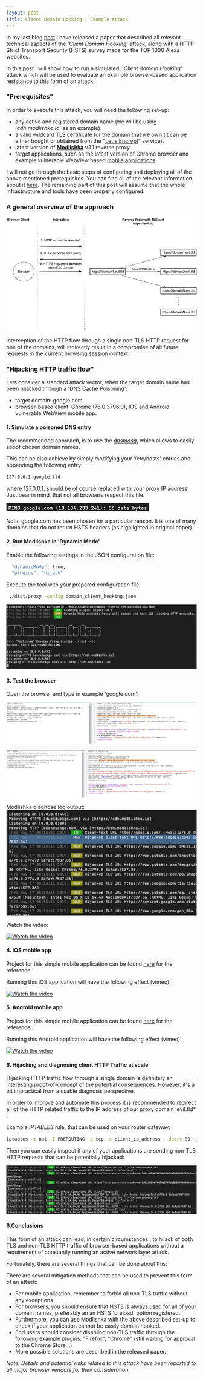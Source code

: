 ```yaml
---
layout: post
title: Client Domain Hooking - Example Attack
---
```


In my last blog [post](https://blog.duszynski.eu/hijacking-browser-tls-traffic-through-client-domain-hooking/) I have released a paper that described all relevant technical aspects of the '_Client Domain Hooking_' attack, along with a HTTP Strict Transport Security (HSTS) survey made for the TOP 1000 Alexa websites.  

In this post I will show how to run a simulated, '_Client domain Hooking_' attack which will be used to evaluate an example browser-based application resistance to this form of an attack.

### "Prerequisites" 

In order to execute this attack, you will need the following set-up:
- any active and registered domain name (we will be using '*cdh.modlishka.io*' as an example).
- a valid wildcard TLS certificate for the domain that we own (it can be either bought or obtained from the "[Let's Encrypt](https://letsencrypt.org/)" service).
- latest version of [**Modlishka**](https://github.com/drk1wi/Modlishka) v.1.1 reverse proxy.
- target applications, such as the latest version of Chrome browser and example vulnerable WebView based [mobile applications](https://github.com/drk1wi/WebViewApps).

I will not go through the basic steps of configuring and deploying all of the above mentioned prerequisites. You can find all of the relevant information about it [here](https://github.com/drk1wi/Modlishka/wiki/How-to-use). 
The remaining part of this post will assume that the whole infrastructure and tools have been properly configured.

### A general overview of the approach

![Client Domain Hooking](https://raw.githubusercontent.com/drk1wi/assets/master/client_domain_hooking.png)

Interception of the HTTP flow through a single non-TLS HTTP request for one of the domains, will indirectly result in a compromise of all future requests in the current browsing session context.

### "Hijacking HTTP traffic flow"

Lets consider a standard attack vector, when the target domain name has been hijacked through a 'DNS Cache Poisoning':

- target domain: google.com
- browser-based client: Chrome (76.0.3796.0), iOS and Android vulnerable WebView mobile app.

#### 1. Simulate a poisoned DNS entry

The recommended approach, is to use the [_dnsmasq_](https://wiki.debian.org/HowTo/dnsmasq), which allows to easily spoof chosen domain names.

This can be also achieve by simply  modifying your ‘/etc/hosts’ entries and appending the following entry: 
```bash
127.0.0.1 google.tld
```
where 127.0.0.1, should be of course replaced with your proxy IP address. 
Just bear in mind, that not all browsers respect this file.

![Spoofed DNS record](https://raw.githubusercontent.com/drk1wi/assets/master/ping_google.png)

_Note_: google.com has been chosen for a particular reason. It is one of many domains that do not return HSTS headers (as highlighted in original paper).

#### 2. Run Modlishka in 'Dynamic Mode'

Enable the following settings in the JSON configuration file:
```bash
  "dynamicMode": true,
  "plugins": "hijack"
```

Execute the tool with your prepared configuration file:

```bash
 ./dist/proxy -config domain_client_hooking.json 
```
![Modlishka running in dynamic mode](https://raw.githubusercontent.com/drk1wi/assets/master/modlishka_hijack_run.png)

#### 3. Test the browser

Open the browser and type in example 'google.com':


![alt text](https://raw.githubusercontent.com/drk1wi/assets/master/req1.png)

![alt text](https://raw.githubusercontent.com/drk1wi/assets/master/req2.png)

Modlishka diagnose log output:
![alt text](https://raw.githubusercontent.com/drk1wi/assets/master/hijacked.png)

Watch the video:

[![Watch the video](https://i.vimeocdn.com/video/783692472.jpg)](https://vimeo.com/336760747?autoplay=1&quality=1080p)


#### 4. iOS mobile app
 
Project for this simple mobile application can be found [here](https://github.com/drk1wi/WebViewApps) for the reference.


Running this iOS application will have the following effect (vimeo):

[![Watch the video](https://i.vimeocdn.com/video/783694263.jpg)](https://vimeo.com/336762373?autoplay=1&quality=1080p)

 
#### 5. Android mobile app
 
Project for this simple mobile application can be found [here](https://github.com/drk1wi/WebViewApps) for the reference.


Running this Android application will have the following effect (vimeo):

[![Watch the video](https://i.vimeocdn.com/video/783706297.jpg)](https://vimeo.com/336805961?autoplay=1&quality=1080p)


#### 6. Hijacking and diagnosing client HTTP Traffic at scale
Hijacking HTTP traffic flow through a single domain is definitely an interesting proof-of-concept of the potential consequences.
However, it's a bit impractical from a usable diagnosis perspective.

In order to improve and automate this process it is recommended to redirect all of the HTTP related traffic to the IP address of our proxy domain 'evil.tld* .

Example _IPTABLES_ rule, that can be used on your router gateway:

```bash
iptables -t nat -I PREROUTING -p tcp -s client_ip_address --dport 80 -j DNAT --to proxy_server_address:80
```

Then you can easily inspect if any of your applications are sending non-TLS HTTP requests that can be potentially hijacked:

![Client Domain Hooking](https://raw.githubusercontent.com/drk1wi/assets/master/diagnose.png)



#### 6.Conclusions

This form of an attack can lead, in certain circumstances , to hijack of both TLS and non-TLS HTTP traffic of browser-based applications without a requirement of constantly running an active network layer attack. 

Fortunately, there are several things that can be done about this:

There are several mitigation methods that can be used to prevent this form of an attack:
- For mobile application, remember to forbid all non-TLS traffic without any exceptions.
- For browsers, you should ensure that HSTS is always used for all of your domain names, preferably an an HSTS 'preload' option registered.
- Furthermore, you can use Modlishka with the above described set-up to check if your application cannot be easily domain hooked.
- End users should consider disabling non-TLS traffic through the following example plugins: ["Firefox"](https://addons.mozilla.org/en-US/firefox/addon/force-https/), "Chrome" (still waiting for approval to the Chrome Store...)
- More possible solutions are described in the released paper.
 
 _Note: Details and potential risks related to this attack have been reported to all major browser vendors for their consideration._

